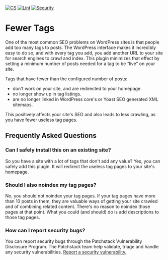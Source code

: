 [![CS](https://github.com/jdevalk/fewer-tags/actions/workflows/cs.yml/badge.svg)](https://github.com/jdevalk/fewer-tags/actions/workflows/cs.yml)
[![Lint](https://github.com/jdevalk/fewer-tags/actions/workflows/lint.yml/badge.svg)](https://github.com/jdevalk/fewer-tags/actions/workflows/lint.yml)
[![Security](https://github.com/Emilia-Capital/fewer-tags/actions/workflows/security.yml/badge.svg)](https://github.com/Emilia-Capital/fewer-tags/actions/workflows/security.yml)

# Fewer Tags
One of the most common SEO problems on WordPress sites is that people add too many tags to posts. The WordPress interface makes it incredibly easy to do so, and with every tag you add, you add another URL to your site for search engines to crawl and index. This plugin minimizes that effect by setting a minimum number of posts needed for a tag to be “live” on your site.

Tags that have fewer than the configured number of posts:
 * don't work on your site, and are redirected to your homepage.
 * no longer show up in tag listings.
 * are no longer linked in WordPress core's or Yoast SEO generated XML sitemaps.

This positively affects your site's SEO and also leads to less crawling, as you have fewer useless tag pages.

## Frequently Asked Questions

### Can I safely install this on an existing site?

So you have a site with a lot of tags that don't add any value? Yes, you can safely add this plugin. It will redirect the useless tag pages to your site's homepage.

### Should I also noindex my tag pages?

No, you should not noindex your tag pages. If your tag pages have more than 10 posts in them, they are valuable ways of getting your site crawled and of combining related content. There's no reason to noindex those pages at that point. What you could (and should) do is add descriptions to those tag pages.

### How can I report security bugs?

You can report security bugs through the Patchstack Vulnerability Disclosure Program. The Patchstack team help validate, triage and handle any security vulnerabilities. [Report a security vulnerability.](https://patchstack.com/database/vdp/fewer-tags)
